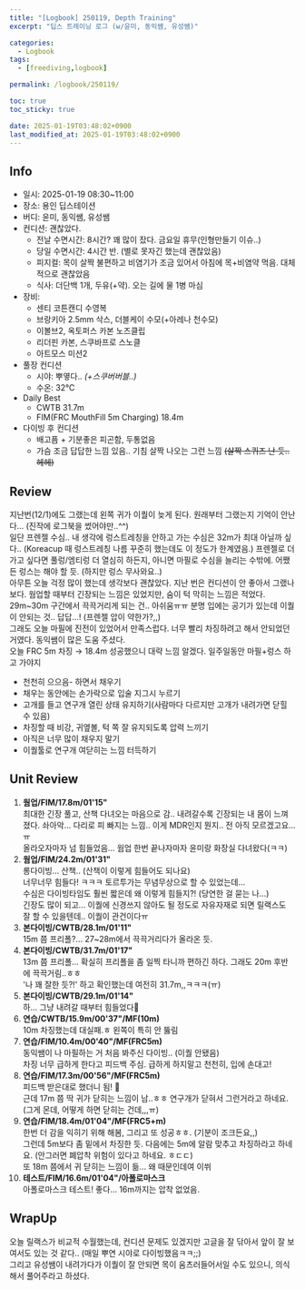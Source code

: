 ```yaml
---
title: "[Logbook] 250119, Depth Training"
excerpt: "딥스 트레이닝 로그 (w/윤미, 동익쌤, 유성쌤)"

categories:
  - Logbook
tags:
  - [freediving,logbook]

permalink: /logbook/250119/

toc: true
toc_sticky: true

date: 2025-01-19T03:48:02+0900
last_modified_at: 2025-01-19T03:48:02+0900
---
```


## Info
- 일시: 2025-01-19 08:30~11:00
- 장소: 용인 딥스테이션
- 버디: 윤미, 동익쌤, 유성쌤
- 컨디션: 괜찮았다.
  - 전날 수면시간: 8시간? 꽤 많이 잤다. 금요일 휴무(인형만들기 이슈..)
  - 당일 수면시간: 4시간 반. (별로 못자긴 했는데 괜찮았음)
  - 피지컬: 목이 살짝 불편하고 비염기가 조금 있어서
  아침에 목+비염약 먹음. 대체적으로 괜찮았음
  - 식사: 더단백 1개, 두유(+약). 오는 길에 물 1병 마심
- 장비:
  - 센티 코튼캔디 수영복
  - 브랑키아 2.5mm 삭스, 더블케이 수모(+아레나 천수모)
  - 이볼브2, 옥토퍼스 카본 노즈클립
  - 리더핀 카본, 스쿠바프로 스노클
  - 아트모스 미션2
- 풀장 컨디션
  - 시야: 뿌옇다.. *(+스쿠버버블..)*
  - 수온: 32℃
- Daily Best
  - CWTB 31.7m
  - FIM(FRC MouthFill 5m Charging) 18.4m
- 다이빙 후 컨디션
  - 배고픔 + 기분좋은 피곤함, 두통없음
  - 가슴 조금 답답한 느낌 있음.. 기침 살짝 나오는 그런 느낌 ~~(살짝 스퀴즈 난 듯.. 헤헤)~~
  
## Review
지난번(12/1)에도 그랬는데 왼쪽 귀가 이퀄이 늦게 된다. 원래부터 그랬는지 기억이 안난다... (진작에 로그북을 썼어야만..^^)<br>
일단 프렌젤 수심.. 내 생각에 렁스트레칭을 안하고 가는 수심은 32m가 최대 아닐까 싶다.. (Koreacup 때 렁스트레칭 나름 꾸준히 했는데도 이 정도가 한계였음.) 프렌젤로 더 가고 싶다면 풀렁/엠티렁 더 열심히 하든지, 아니면 마필로 수심을 늘리는 수밖에. 어쨌든 렁스는 해야 할 듯. (하지만 렁스 무사와요..)<br>
아무튼 오늘 걱정 많이 했는데 생각보다 괜찮았다. 지난 번은 컨디션이 안 좋아서 그랬나보다. 웜업할 때부터 긴장되는 느낌은 있었지만, 숨이 턱 막히는 느낌은 적었다. <br>
29m~30m 구간에서 끅끅거리게 되는 건.. 아쉬움ㅠㅠ 분명 입에는 공기가 있는데 이퀄이 안되는 것.. 답답...! (프렌젤 압이 약한가?,,)<br>그래도 오늘 마필에 진전이 있었어서 만족스럽다. 너무 빨리 차징하려고 해서 안되었던 거였다. 동익쌤이 많은 도움 주셨다. 
<br>오늘 FRC 5m 차징 → 18.4m 성공했으니 대략 느낌 알겠다. 일주일동안 마필+렁스 하고 가야지
- 천천히 으으음- 하면서 채우기
- 채우는 동안에는 손가락으로 입술 지그시 누르기
- 고개를 들고 연구개 열린 상태 유지하기(사람마다 다르지만 고개가 내려가면 닫힐 수 있음)
- 차징할 때 비강, 귀옆볼, 턱 쪽 잘 유지되도록 압력 느끼기
- 아직은 너무 많이 채우지 말기
- 이퀄툴로 연구개 여닫히는 느낌 터득하기


## Unit Review
1. **웜업/FIM/17.8m/01'15"**<br>
최대한 긴장 풀고, 산책 다녀오는 마음으로 감.. 내려갈수록 긴장되는 내 몸이 느껴졌다. 솨아악... 다리로 피 빠지는 느낌.. 이게 MDR인지 뭔지.. 전 아직 모르겠고요...ㅠ<br>
올라오자마자 넘 힘들었음... 웜업 한번 끝나자마자 윤미랑 화장실 다녀왔다(ㅋㅋ)
2. **웜업/FIM/24.2m/01'31"**<br>
롱다이빙... 산책.. (산책이 이렇게 힘들어도 되나요)<br>
너무너무 힘들다! ㅋㅋㅋ 토르투가는 무념무상으로 할 수 있었는데...<br>수심은 다이빙타임도 훨씬 짧은데 왜 이렇게 힘들지?! (당연한 걸 묻는 나...)<br>
긴장도 많이 되고... 이퀄에 신경쓰지 않아도 될 정도로 자유자재로 되면 릴랙스도 잘 할 수 있을텐데.. 이퀄이 관건이다ㅠ
3. **본다이빙/CWTB/28.1m/01'11"**<br>
15m 쯤 프리폴?... 27~28m에서 끅끅거리다가 올라온 듯.
4. **본다이빙/CWTB/31.7m/01'17"**<br>
13m 쯤 프리폴... 확실히 프리폴을 좀 일찍 타니까 편하긴 하다. 그래도 20m 후반에 끅끅거림..ㅎㅎ<br>
'나 꽤 잘한 듯?!' 하고 확인했는데 여전히 31.7m,,ㅋㅋㅋ(ㅠ)
5. **본다이빙/CWTB/29.1m/01'14"**<br>
하... 그냥 내려갈 때부터 힘들었다🤮
6. **연습/CWTB/15.9m/00'37"/MF(10m)**<br>
10m 차징했는데 대실패.ㅎ 왼쪽이 특히 안 뚫림
7. **연습/FIM/10.4m/00'40"/MF(FRC5m)**<br>
동익쌤이 나 마필하는 거 처음 봐주신 다이빙.. (이퀄 안됐음)<br>
차징 너무 급하게 한다고 피드백 주심. 급하게 하지말고 천천히, 입에 손대고!
8. **연습/FIM/17.3m/00'56"/MF(FRC5m)**<br>
피드백 받은대로 했더니 됨! 🙊<br>
근데 17m 쯤 딱 귀가 닫히는 느낌이 남..ㅎㅎ 연구개가 닫혀서 그런거라고 하네요. (그게 몬데, 어떻게 하면 닫히는 건데,,,ㅠ)
9. **연습/FIM/18.4m/01'04"/MF(FRC5+m)**<br>
한번 더 감을 익히기 위해 해봄, 그리고 또 성공ㅎㅎ. (기분이 조크든요,,)<br>
그런데 5m보다 좀 밑에서 차징한 듯. 다음에는 5m에 알람 맞추고 차징하라고 하네요. (안그러면 폐압착 위험이 있다고 하네요. ㅎㄷㄷ)<br>
또 18m 쯤에서 귀 닫히는 느낌이 듦... 왜 때문인데여 이쒸
10. **테스트/FIM/16.6m/01'04"/아폴로마스크** <br>
아폴로마스크 테스트! 좋다... 16m까지는 압착 없었음.

## WrapUp
오늘 릴랙스가 비교적 수월했는데, 컨디션 문제도 있겠지만 고글을 잘 닦아서 앞이 잘 보여서도 있는 것 같다.. (매일 뿌연 시야로 다이빙했음ㅋㅋ;;)<br>
그리고 유성쌤이 내려가다가 이퀄이 잘 안되면 목이 움츠러들어서일 수도 있으니, 의식해서 풀어주라고 하셨다.

